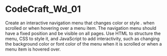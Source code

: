 # CodeCraft_Wd_01
Create an interactive navigation menu that changes color or style . 
when scrolled or when hovering over a menu item. 
The navigation menu should have a fixed position and be visible on all pages. 
Use HTML to structure the menu, CSS to style it, and JavaScript to add interactivity,
such as changing the background color or font color of the menu when it is scrolled or when a menu item is hovered over.
